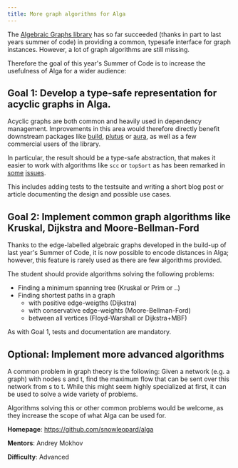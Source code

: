 ```yaml
---
title: More graph algorithms for Alga
---
```


The [Algebraic Graphs library](https://github.com/snowleopard/alga) has so far succeeded
(thanks in part to last years summer of code) in providing a common, 
typesafe interface for graph instances. However, a lot of graph algorithms are still missing.

Therefore the goal of this year's Summer of Code is
to increase the usefulness of Alga for a wider audience:

## Goal 1: Develop a type-safe representation for acyclic graphs in Alga.

Acyclic graphs are both common and heavily used in dependency
management. Improvements in this area would therefore directly
benefit downstream packages like [build](https://github.com/snowleopard/build),
[plutus](https://github.com/input-output-hk/plutus) or
[aura](https://github.com/aurapm/aura),
as well as a few commercial users of the library.

In particular, the result should be a type-safe abstraction,
that makes it easier to work with algorithms like `scc` or `topSort`
as has been remarked in [some](https://github.com/snowleopard/alga/issues/152)
[issues](https://github.com/snowleopard/alga/issues/154).

This includes adding tests to the testsuite and writing a short
blog post or article documenting the design and possible use cases.

## Goal 2: Implement common graph algorithms like Kruskal, Dijkstra and Moore-Bellman-Ford

Thanks to the edge-labelled algebraic graphs developed in the build-up of
last year's Summer of Code, it is now possible to encode
distances in Alga; however, this feature is rarely used
as there are few algorithms provided.

The student should provide algorithms solving the following problems:
 - Finding a minimum spanning tree (Kruskal or Prim or ..)
 - Finding shortest paths in a graph
   - with positive edge-weigths (Dijkstra)
   - with conservative edge-weights (Moore-Bellman-Ford)
   - between all vertices (Floyd-Warshall or Dijkstra+MBF)

As with Goal 1, tests and documentation are mandatory.

## Optional: Implement more advanced algorithms

A common problem in graph theory is the following:
Given a network (e.g. a graph) with nodes s and t, find the maximum flow
that can be sent over this network from s to t. While this might seem
highly specialized at first, it can be used to solve a wide variety of problems.

Algorithms solving this or other common problems would be welcome,
as they increase the scope of what Alga can be used for.

**Homepage**: https://github.com/snowleopard/alga

**Mentors**: Andrey Mokhov

**Difficulty**: Advanced
